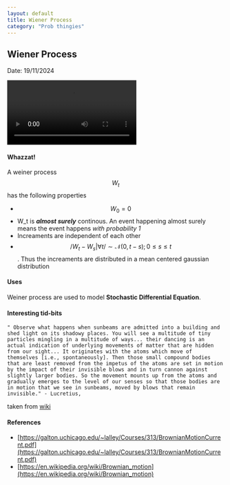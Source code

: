 ```yaml
---
layout: default
title: Wiener Process
category: "Prob thingies"
---
```

## Wiener Process

Date: 19/11/2024

<video controls>
  <source src="https://upload.wikimedia.org/wikipedia/commons/transcoded/a/a9/2D_Random_Walk_400x400.ogv/2D_Random_Walk_400x400.ogv.360p.vp9.webm" type="video/webm">
  Your browser does not support the video tag.
</video>

#### Whazzat!

A weiner process $$ W_t $$ has the following properties 
 - $$ W_0 = 0 $$
 - W_t is ***almost surely*** continous. An event happening almost surely means the event happens _with probability 1_
 - Increaments are independent of each other
 - $$ /{ W_t - W_s | \forall t /} \sim \mathcal{N}(0, t-s) ; 0 \leq s \leq t $$. Thus the increaments are distributed in a mean centered gaussian distribution
  
#### Uses

Weiner process are used to model **Stochastic Differential Equation**.


#### Interesting tid-bits

    " Observe what happens when sunbeams are admitted into a building and shed light on its shadowy places. You will see a multitude of tiny particles mingling in a multitude of ways... their dancing is an actual indication of underlying movements of matter that are hidden from our sight... It originates with the atoms which move of themselves [i.e., spontaneously]. Then those small compound bodies that are least removed from the impetus of the atoms are set in motion by the impact of their invisible blows and in turn cannon against slightly larger bodies. So the movement mounts up from the atoms and gradually emerges to the level of our senses so that those bodies are in motion that we see in sunbeams, moved by blows that remain invisible." - Lucretius, 

taken from [wiki](https://en.wikipedia.org/wiki/Brownian_motion#History)



#### References
- [https://galton.uchicago.edu/~lalley/Courses/313/BrownianMotionCurrent.pdf](https://galton.uchicago.edu/~lalley/Courses/313/BrownianMotionCurrent.pdf)
- [https://en.wikipedia.org/wiki/Brownian_motion](https://en.wikipedia.org/wiki/Brownian_motion)